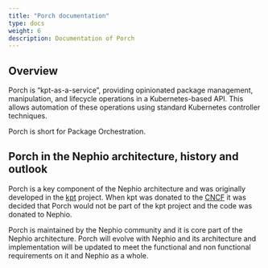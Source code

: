 ```yaml
---
title: "Porch documentation"
type: docs
weight: 6
description: Documentation of Porch
---
```


## Overview

 Porch is “kpt-as-a-service”, providing opinionated package management, manipulation, and lifecycle operations in a
 Kubernetes-based API. This allows automation of these operations using standard Kubernetes controller techniques.

Porch is short for Package Orchestration.

## Porch in the Nephio architecture, history and outlook

Porch is a key component of the Nephio architecture and was originally developed in the
[kpt](https://github.com/kptdev/kpt) project. When kpt was donated to the [CNCF](https://www.cncf.io/projects/kpt/) it
was decided that Porch would not be part of the kpt project and the code was donated to Nephio.

Porch is maintained by the Nephio community and it is core part of the Nephio architecture. Porch will evolve with Nephio and
its architecture and implementation will be updated to meet the functional and non functional requirements on it
and Nephio as a whole.